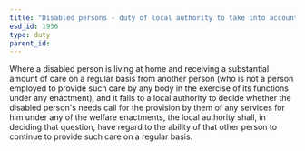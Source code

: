 ```yaml
---
title: "Disabled persons - duty of local authority to take into account abilities of carer"
esd_id: 1956
type: duty
parent_id:  
---
```


Where a disabled person is living at home and receiving a substantial amount of care on a regular basis from another person (who is not a person employed to provide such care by any body in the exercise of its functions under any enactment), and it falls to a local authority to decide whether the disabled person's needs call for the provision by them of any services for him under any of the welfare enactments, the local authority shall, in deciding that question, have regard to the ability of that other person to continue to provide such care on a regular basis.

